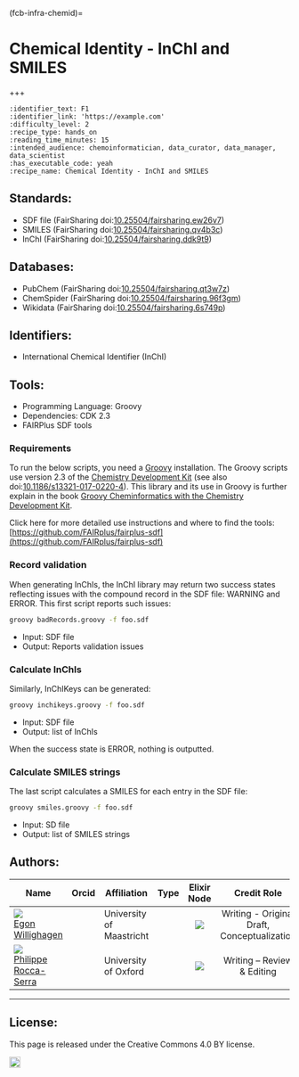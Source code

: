 (fcb-infra-chemid)=
# Chemical Identity - InChI and SMILES

+++
<br/>

````{panels_fairplus}
:identifier_text: F1
:identifier_link: 'https://example.com'
:difficulty_level: 2
:recipe_type: hands_on
:reading_time_minutes: 15
:intended_audience: chemoinformatician, data_curator, data_manager, data_scientist  
:has_executable_code: yeah
:recipe_name: Chemical Identity - InChI and SMILES
```` 

## Standards:

* SDF file (FairSharing doi:[10.25504/fairsharing.ew26v7](https://doi.org/10.25504/fairsharing.ew26v7))
* SMILES (FairSharing doi:[10.25504/fairsharing.qv4b3c](https://doi.org/10.25504/fairsharing.qv4b3c))
* InChI (FairSharing doi:[10.25504/fairsharing.ddk9t9](https://doi.org/10.25504/fairsharing.ddk9t9))

## Databases:

* PubChem (FairSharing doi:[10.25504/fairsharing.qt3w7z](https://doi.org/10.25504/fairsharing.qt3w7z))
* ChemSpider (FairSharing doi:[10.25504/fairsharing.96f3gm](https://doi.org/10.25504/fairsharing.96f3gm))
* Wikidata (FairSharing doi:[10.25504/fairsharing.6s749p](https://doi.org/10.25504/fairsharing.6s749p))

## Identifiers:

* International Chemical Identifier (InChI)

## Tools:

* Programming Language: Groovy
* Dependencies: CDK 2.3
* FAIRPlus SDF tools

### Requirements

To run the below scripts, you need a [Groovy](https://groovy.apache.org/download.html) installation.
The Groovy scripts use version 2.3 of the [Chemistry Development Kit](https://cdk.github.io/)
(see also doi:[10.1186/s13321-017-0220-4](https://doi.org/10.1186/s13321-017-0220-4)).
This library and its use in Groovy is further explain in
the book [Groovy Cheminformatics with the Chemistry Development Kit](https://egonw.github.io/cdkbook/).


Click here for more detailed use instructions and where to find the tools:
[https://github.com/FAIRplus/fairplus-sdf](https://github.com/FAIRplus/fairplus-sdf)

### Record validation

When generating InChIs, the InChI library may return two success states reflecting issues with
the compound record in the SDF file: WARNING and ERROR. This first script reports such issues:

```bash
groovy badRecords.groovy -f foo.sdf
```

* Input: SDF file
* Output: Reports validation issues


### Calculate InChls

Similarly, InChIKeys can be generated:

```bash
groovy inchikeys.groovy -f foo.sdf
```

* Input: SDF file
* Output: list of InChIs

When the success state is ERROR, nothing is outputted.

### Calculate SMILES strings

The last script calculates a SMILES for each entry in the SDF file:

```bash
groovy smiles.groovy -f foo.sdf
```

* Input: SD file
* Output: list of SMILES strings



## Authors:

| Name                                                                                                                                                                                                                                       | Orcid                                                                                                                        | Affiliation                           | Type                                                                              |                                                              Elixir Node                                                              | Credit Role
|--------------------------------------------------------------------------------------------------------------------------------------------------------------------------------------------------------------------------------------------|------------------------------------------------------------------------------------------------------------------------------|---------------------------------------|-----------------------------------------------------------------------------------|:-------------------------------------------------------------------------------------------------------------------------------------:|:----------------:|
| <div class="firstCol"><a target="_blank" href='https://github.com/egonw'><img class='avatar-style' src='https://avatars.githubusercontent.com/egonw'></img><div class="d-block">Egon Willighagen</div></a>  </div>        | <a target="_blank" href='https://orcid.org/0000-0001-7542-0286'><i class='fab fa-orcid fa-2x text--orange'></i></a> | University of Maastricht        | <i class="fas fa-graduation-cap fa-1x text--orange" alt="Academic"></i> | <img class='elixir-style' src='/the-fair-cookbook/_static/images/logo/Elixir/ELIXIR-NL.svg' ></img> | Writing - Original Draft, Conceptualization
| <div class="firstCol"><a target="_blank" href='https://github.com/proccaserra'><img class='avatar-style' src='https://avatars.githubusercontent.com/proccaserra'></img><div class="d-block">Philippe Rocca-Serra</div></a>  </div>         | <a target="_blank" href='https://orcid.org/0000-0001-9853-5668'><i class='fab fa-orcid fa-2x text--orange'></i></a> | University of Oxford     | <i class="fas fa-graduation-cap fa-1x text--orange" alt="Academic"></i> | <img class='elixir-style' src='/the-fair-cookbook/_static/images/logo/Elixir/ELIXIR-UK.svg' ></img> | Writing – Review & Editing

___

## License:

This page is released under the Creative Commons 4.0 BY license.

<a href="https://creativecommons.org/licenses/by/4.0/"><img src="https://mirrors.creativecommons.org/presskit/buttons/80x15/png/by.png" height="20"/></a>


